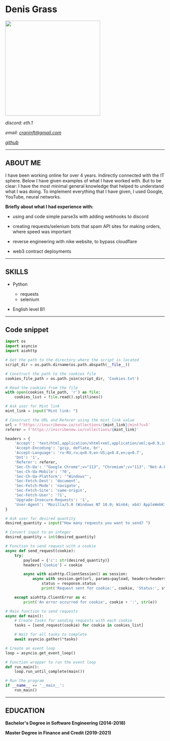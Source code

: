 # Denis Grass
<img src="https://media.tenor.com/WcX6D6YNjkIAAAAd/andrew-tate.gif" height="300px"> 

*discord: eth.1*

*email: craninft@gmail.com*

*[github](https://github.com/PekhenkaEth)*

----

## ABOUT ME
I have been working online for over 4 years. Indirectly connected with the IT sphere. 
Below I have given examples of what I have worked with. But to be clear: I have the most minimal general knowledge that helped to understand what I was doing. To implement everything that I have given, I used Google, YouTube, neural networks.

**Briefly about what I had experience with:**

* using and code simple parse3s with adding webhooks to discord

* creating requests/selenium bots that spam API sites for making orders, where speed was important 

* reverse engineering with nike website, to bypass cloudflare

* web3 contract deployments

___
## SKILLS

* Python
  * requests
  * selenium 
 
* English level B1
___

## Code snippet

```python
import os
import asyncio
import aiohttp

# Get the path to the directory where the script is located
script_dir = os.path.dirname(os.path.abspath(__file__))

# Construct the path to the cookies file
cookies_file_path = os.path.join(script_dir, 'Cookies.txt')

# Read the cookies from the file
with open(cookies_file_path, 'r') as file:
    cookies_list = file.read().splitlines()

# Ask user for Mint link
mint_link = input("Mint link: ")

# Construct the URL and Referer using the mint_link value
url = f'https://inscribenow.io/collections/{mint_link}/mint?c=5'
referer = f'https://inscribenow.io/collections/{mint_link}'

headers = {
    'Accept': 'text/html,application/xhtml+xml,application/xml;q=0.9,image/avif,image/webp,image/apng,*/*;q=0.8,application/signed-exchange;v=b3;q=0.7',
    'Accept-Encoding': 'gzip, deflate, br',
    'Accept-Language': 'ru-RU,ru;q=0.9,en-US;q=0.8,en;q=0.7',
    'Dnt': '1',
    'Referer': referer,
    'Sec-Ch-Ua': '"Google Chrome";v="113", "Chromium";v="113", "Not-A.Brand";v="24"',
    'Sec-Ch-Ua-Mobile': '?0',
    'Sec-Ch-Ua-Platform': '"Windows"',
    'Sec-Fetch-Dest': 'document',
    'Sec-Fetch-Mode': 'navigate',
    'Sec-Fetch-Site': 'same-origin',
    'Sec-Fetch-User': '?1',
    'Upgrade-Insecure-Requests': '1',
    'User-Agent': 'Mozilla/5.0 (Windows NT 10.0; Win64; x64) AppleWebKit/537.36 (KHTML, like Gecko) Chrome/113.0.0.0 Safari/537.36'
}

# Ask user for desired quantity
desired_quantity = input("How many requests you want to send? ")

# Convert input to an integer
desired_quantity = int(desired_quantity)

# Function to send request with a cookie
async def send_request(cookie):
    try:
        payload = {'c': str(desired_quantity)}
        headers['Cookie'] = cookie

        async with aiohttp.ClientSession() as session:
            async with session.get(url, params=payload, headers=headers) as response:
                status = response.status
                print('Request sent for cookie:', cookie, 'Status:', status)

    except aiohttp.ClientError as e:
        print('An error occurred for cookie', cookie + ':', str(e))

# Main function to send requests
async def main():
    # Create tasks for sending requests with each cookie
    tasks = [send_request(cookie) for cookie in cookies_list]

    # Wait for all tasks to complete
    await asyncio.gather(*tasks)

# Create an event loop
loop = asyncio.get_event_loop()

# Function wrapper to run the event loop
def run_main():
    loop.run_until_complete(main())

# Run the program
if __name__ == '__main__':
    run_main()
```
___

## EDUCATION


__Bachelor's Degree in Software Engineering (2014-2018)__

__Master Degree in Finance and Credit (2019-2021)__
